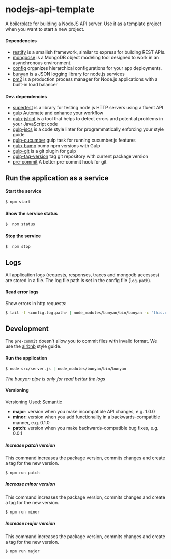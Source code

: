 nodejs-api-template
===================

A boilerplate for building a NodeJS API server.
Use it as a template project when you want to start a new project.

#### Dependencies

 - [restify](https://github.com/mcavage/node-restify) is a smallish framework, similar to express for building REST APIs.
 - [mongoose](https://github.com/LearnBoost/mongoose) is a MongoDB object modeling tool designed to work in an asynchronous environment.
 - [config](https://github.com/lorenwest/node-config) organizes hierarchical configurations for your app deployments.
 - [bunyan](https://github.com/trentm/node-bunyan) is a JSON logging library for node.js services
 - [pm2](https://github.com/Unitech/PM2/blob/development/ADVANCED_README.md) is a production process manager for Node.js applications with a built-in load balancer

#### Dev. dependencies
 - [supertest](https://github.com/tj/supertest) is a library for testing node.js HTTP servers using a fluent API
 - [gulp](http://gulpjs.com/) Automate and enhance your workflow
 - [gulp-jshint](https://github.com/spenceralger/gulp-jshint) is a tool that helps to detect errors and potential problems in your JavaScript code
 - [gulp-jscs](https://github.com/jscs-dev/gulp-jscs) is a code style linter for programmatically enforcing your style guide
 - [gulp-cucumber](https://github.com/vgamula/gulp-cucumber) gulp task for running cucumber.js features
 - [gulp-bump](https://github.com/stevelacy/gulp-bump) bump npm versions with Gulp
 - [gulp-git](https://github.com/stevelacy/gulp-git) is a git plugin for gulp
 - [gulp-tag-version](https://github.com/ikari-pl/gulp-tag-version) tag git repository with current package version
 - [pre-commit](https://github.com/observing/pre-commit) A better pre-commit hook for git

## Run the application as a service

#### Start the service

```sh
$ npm start
```

#### Show the service status

```sh
$  npm status
```
#### Stop the service

```sh
$  npm stop
```

## Logs

All application logs (requests, responses, traces and mongodb accesses) are stored in a file. The log file path is set in the config file (`log.path`).

#### Read error logs

Show errors in http requests:

```sh
$ tail -f <config.log.path> | node_modules/bunyan/bin/bunyan -c 'this.res && this.res.statusCode >= 500'
```

## Development

The `pre-commit` doesn't allow you to commit files with invalid format.
We use the [airbnb](https://github.com/airbnb/javascript) style guide.


#### Run the application

```sh
$ node src/server.js | node_modules/bunyan/bin/bunyan
```
*The bunyan pipe is only for read better the logs*

#### Versioning

Versioning Used: [Semantic](http://semver.org/)

  - __major__: version when you make incompatible API changes, e.g. 1.0.0
  - __minor__: version when you add functionality in a backwards-compatible manner, e.g. 0.1.0
  - __patch__: version when you make backwards-compatible bug fixes, e.g. 0.0.1

##### Increase patch version

This command increases the package version, commits changes and create a tag for the new version.

```sh
$ npm run patch
```

##### Increase minor version

This command increases the package version, commits changes and create a tag for the new version.

```sh
$ npm run minor
```

##### Increase major version

This command increases the package version, commits changes and create a tag for the new version.

```sh
$ npm run major
```
